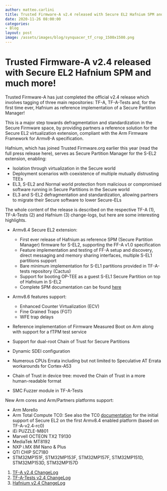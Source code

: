 ```yaml
---
author: matteo.carlini
title: Trusted Firmware-A v2.4 released with Secure EL2 Hafnium SPM and much more!
date: 2020-11-26 08:00:00
categories:
- Blog
layout: post
image: /assets/images/blog/synquacer_tf_crop_1500x1500.png
---
```


Trusted Firmware-A v2.4 released with Secure EL2 Hafnium SPM and much more!
=============================================================================

Trusted Firmware-A has just completed the official v2.4 release which involves tagging of three main repositories: TF-A, TF-A-Tests and, for the first time ever, Hafnium as reference implementation of a Secure Partition Manager!

This is a major step towards defragmentation and standardization in the Secure Firmware space, by providing partners a reference solution for the Secure EL2 virtualization extension, compliant with the Arm Firmware Framework for Armv8-A specification.

Hafnium, which has joined Trusted Firmware.org earlier this year (read the full press release here), serves as Secure Partition Manager for the S-EL2 extension, enabling:

* Isolation through virtualization in the Secure world
* Deployment scenarios with coexistence of multiple mutually distrusting TEEs
* EL3, S-EL2 and Normal world protection from malicious or compromised software running in Secure Partitions in the Secure world
* EL3 and S-EL2 defragmentation and standardization, allowing partners to migrate their Secure software to lower Secure-ELs

The whole content of the release is described on the respective TF-A (1), TF-A-Tests (2) and Hafnium (3) change-logs, but here are some interesting highlights.

* Armv8.4 Secure EL2 extension:
  * First ever release of Hafnium as reference SPM (Secure Partition Manager) firmware for S-EL2, supporting the FF-A v1.0 specification
  * Feature implementation and testing of FF-A setup and discovery, direct messaging and memory sharing interfaces, multiple S-EL1 partitions support
  * Bare minimum implementation for S-EL1 partitions provided in TF-A-tests repository (Cactus)
  * Support for booting OP-TEE as a guest S-EL1 Secure Partition on top of Hafnium in S-EL2
  * Complete SPM documentation can be found [here](https://trustedfirmware-a.readthedocs.io/en/latest/components/secure-partition-manager.html)

* Armv8.6 features support:
  * Enhanced Counter Virtualization (ECV)
  * Fine Grained Traps (FGT)
  * WFE trap delays
		
* Reference implementation of Firmware Measured Boot on Arm along with support for a fTPM test service
* Support for dual-root Chain of Trust for Secure Partitions
* Dynamic SDEI configuration
* Numerous CPUs Errata including but not limited to Speculative AT Errata workarounds for Cortex-A53
* Chain of Trust in device tree:  moved the Chain of Trust in a more human-readable format
* SMC Fuzzer module in TF-A-Tests

New Arm cores and Arm/Partners platforms support:
* Arm Morello
* Arm Total Compute TC0: See also the TC0 [documentation](https://git.linaro.org/landing-teams/working/arm/arm-reference-platforms.git/about/docs/tc0/release_notes.rst) for the initial support of Secure EL2 on the first Armv8.4 enabled platform (based on TF-A-v2.4-rc0)
* iEi PUZZLE-M801
* Marvell OCTEON TX2 T9130
* MediaTek MT8192
* NXP i.MX 8M Nano & Plus
* QTI CHIP SC7180
* STM32MP151F, STM32MP153F, STM32MP157F, STM32MP151D, STM32MP153D, STM32MP157D

1. [TF-A v2.4 ChangeLog](https://trustedfirmware-a.readthedocs.io/en/latest/change-log.html#version-2-4)
2. [TF-A-Tests v2.4 ChangeLog](https://trustedfirmware-a-tests.readthedocs.io/en/latest/change-log.html#version-2-4)
3. [Hafnium v2.4 ChangeLog](https://review.trustedfirmware.org/plugins/gitiles/hafnium/hafnium/+/HEAD/docs/ChangeLog.md#v2_4)
